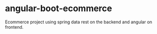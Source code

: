# angular-boot-ecommerce
Ecommerce project using spring data rest on the backend and angular on frontend.
